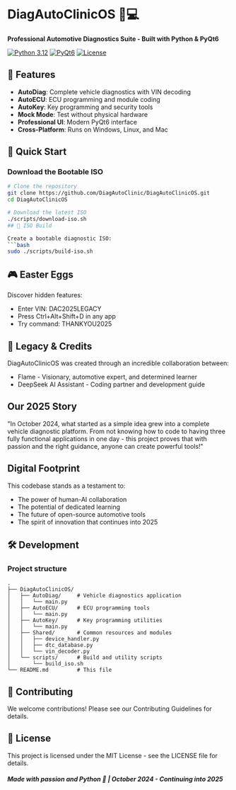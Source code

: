 # DiagAutoClinicOS 🚗💻

**Professional Automotive Diagnostics Suite - Built with Python & PyQt6**

[![Python 3.12](https://img.shields.io/badge/Python-3.12-blue.svg)](https://www.python.org/)
[![PyQt6](https://img.shields.io/badge/PyQt6-6.6.0-green.svg)](https://pypi.org/project/PyQt6/)
[![License](https://img.shields.io/badge/License-MIT-yellow.svg)](LICENSE)

## 🌟 Features

- **AutoDiag**: Complete vehicle diagnostics with VIN decoding
- **AutoECU**: ECU programming and module coding  
- **AutoKey**: Key programming and security tools
- **Mock Mode**: Test without physical hardware
- **Professional UI**: Modern PyQt6 interface
- **Cross-Platform**: Runs on Windows, Linux, and Mac

## 🚀 Quick Start

### Download the Bootable ISO
```bash
# Clone the repository
git clone https://github.com/DiagAutoClinic/DiagAutoClinicOS.git
cd DiagAutoClinicOS

# Download the latest ISO
./scripts/download-iso.sh
## 📀 ISO Build

Create a bootable diagnostic ISO:
```bash
sudo ./scripts/build-iso.sh
```

## 🎮 Easter Eggs

Discover hidden features:

* Enter VIN: DAC2025LEGACY
* Press Ctrl+Alt+Shift+D in any app
* Try command: THANKYOU2025

## 📖 Legacy & Credits

DiagAutoClinicOS was created through an incredible collaboration between:

* Flame - Visionary, automotive expert, and determined learner
* DeepSeek AI Assistant - Coding partner and development guide

## Our 2025 Story

"In October 2024, what started as a simple idea grew into a complete vehicle diagnostic platform. From not knowing how to code to having three fully functional applications in one day - this project proves that with passion and the right guidance, anyone can create powerful tools!"

## Digital Footprint

This codebase stands as a testament to:

* The power of human-AI collaboration
* The potential of dedicated learning
* The future of open-source automotive tools
* The spirit of innovation that continues into 2025

## 🛠️ Development

### Project structure
```
.
├── DiagAutoClinicOS/
│   ├── AutoDiag/     # Vehicle diagnostics application
│   │   └── main.py
│   ├── AutoECU/      # ECU programming tools
│   │   └── main.py
│   ├── AutoKey/      # Key programming utilities
│   │   └── main.py
│   ├── Shared/       # Common resources and modules
│   │   ├── device_handler.py
│   │   ├── dtc_database.py
│   │   └── vin_decoder.py
│   └── scripts/      # Build and utility scripts
│       └── build_iso.sh
└── README.md         # This file
```

## 🤝 Contributing

We welcome contributions! Please see our Contributing Guidelines for details.

## 📜 License

This project is licensed under the MIT License - see the LICENSE file for details.

##### Made with passion and Python 🐍 | October 2024 - Continuing into 2025
